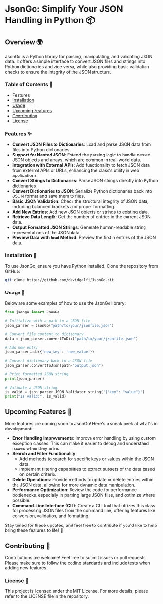 # JsonGo: Simplify Your JSON Handling in Python 📦

## Overview 🌍

JsonGo is a Python library for parsing, manipulating, and validating JSON data. It offers a simple interface to convert JSON files and strings into Python dictionaries and vice versa, while also providing basic validation checks to ensure the integrity of the JSON structure.

### Table of Contents 📑
- [Features](#features-✨)
- [Installation](#installation-🔧)
- [Usage](#usage-📖)
- [Upcoming Features](#upcoming-features-🚀)
- [Contributing](#contributing-🤝)
- [License](#license-📄)

### Features ✨

- **Convert JSON Files to Dictionaries**: Load and parse JSON data from files into Python dictionaries.
- **Support for Nested JSON**: Extend the parsing logic to handle nested JSON objects and arrays, which are common in real-world data.
- **Integration with External APIs**: Add functionality to fetch JSON data from external APIs or URLs, enhancing the class's utility in web applications.
- **Convert Strings to Dictionaries**: Parse JSON strings directly into Python dictionaries.
- **Convert Dictionaries to JSON**: Serialize Python dictionaries back into JSON format and save them to files.
- **Basic JSON Validation**: Check the structural integrity of JSON data, including balanced brackets and proper formatting.
- **Add New Entries**: Add new JSON objects or strings to existing data.
- **Retrieve Data Length**: Get the number of entries in the current JSON data.
- **Output Formatted JSON Strings**: Generate human-readable string representations of the JSON data.
- **Preview Data with `head` Method**: Preview the first n entries of the JSON data.

### Installation 🔧

To use JsonGo, ensure you have Python installed. Clone the repository from GitHub:

```bash
git clone https://github.com/davidgalfi/JsonGo.git
```

### Usage 📖

Below are some examples of how to use the JsonGo library:

```python
from jsongo import JsonGo

# Initialize with a path to a JSON file
json_parser = JsonGo("path/to/your/jsonfile.json")

# Convert file content to dictionary
data = json_parser.convertToDic("path/to/your/jsonfile.json")

# Add new entry
json_parser.add({"new_key": "new_value"})

# Convert dictionary back to a JSON file
json_parser.convertToJson(path="output.json")

# Print formatted JSON string
print(json_parser)

# Validate a JSON string
is_valid = json_parser.JSON_Validator_string('{"key": "value"}')
print("Is valid:", is_valid)
```

## Upcoming Features 🚀

More features are coming soon to JsonGo! Here's a sneak peek at what's in development:

- **Error Handling Improvements**: Improve error handling by using custom exception classes. This can make it easier to debug and understand issues when they arise.
- **Search and Filter Functionality**:
  - Add methods to search for specific keys or values within the JSON data.
  - Implement filtering capabilities to extract subsets of the data based on certain criteria.
- **Delete Operations**: Provide methods to update or delete entries within the JSON data, allowing for more dynamic data manipulation.
- **Performance Optimization**: Review the code for performance bottlenecks, especially in parsing large JSON files, and optimize where possible.
- **Command-Line Interface (CLI)**: Create a CLI tool that utilizes this class for processing JSON files from the command line, offering features like conversion, validation, and formatting.

Stay tuned for these updates, and feel free to contribute if you'd like to help bring these features to life! 🤝

## Contributing 🤝

Contributions are welcome! Feel free to submit issues or pull requests. Please make sure to follow the coding standards and include tests when adding new features.

### License 📄

This project is licensed under the MIT License. For more details, please refer to the LICENSE file in the repository.

